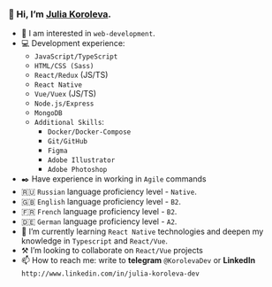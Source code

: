  ### 👋 Hi, I’m [Julia Koroleva](https://julkoroleva.github.io/Portfolio/).
- 👀 I am interested in `web-development`.
- :computer: Development experience:
  - `JavaScript/TypeScript`
  - `HTML/CSS (Sass)`
  - `React/Redux` (JS/TS)
  - `React Native`
  - `Vue/Vuex` (JS/TS)
  - `Node.js/Express`
  - `MongoDB`
  - `Additional Skills`: 
     - `Docker/Docker-Compose`
     - `Git/GitHub`
     - `Figma`
     - `Adobe Illustrator`
     - `Adobe Photoshop`
- :black_nib: Have experience in working in `Agile` commands
- :ru: `Russian` language proficiency level - `Native`.
- :gb: `English` language proficiency level - `B2`.
- :fr: `French` language proficiency level - `B2`.
- :de: `German` language proficiency level - `A2`.
- :notebook_with_decorative_cover: I’m currently learning `React Native` technologies and deepen my knowledge in `Typescript` and `React/Vue`.
- :hammer_and_pick:	 I’m looking to collaborate on `React/Vue` projects
- 📫 How to reach me: write to **telegram** `@KorolevaDev` or **LinkedIn** `http://www.linkedin.com/in/julia-koroleva-dev`
